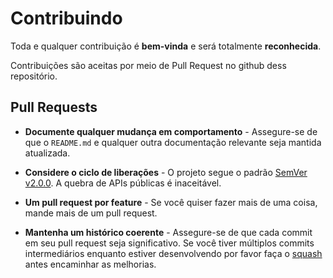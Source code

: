 # Contribuindo

Toda e qualquer contribuição é **bem-vinda** e será totalmente **reconhecida**.

Contribuições são aceitas por meio de Pull Request no github dess repositório.

## Pull Requests

- **Documente qualquer mudança em comportamento** - Assegure-se de que o `README.md` e qualquer outra documentação
  relevante seja mantida atualizada.

- **Considere o ciclo de liberações** - O projeto segue o padrão [SemVer v2.0.0](http://semver.org/). A quebra de
  APIs públicas é inaceitável.

- **Um pull request por feature** - Se você quiser fazer mais de uma coisa, mande mais de um pull request.

- **Mantenha um histórico coerente** - Assegure-se de que cada commit em seu pull request seja significativo. Se você
  tiver múltiplos commits intermediários enquanto estiver desenvolvendo por favor faça o [squash][link-squash] antes
  encaminhar as melhorias.

[link-squash]: http://www.git-scm.com/book/en/v2/Git-Tools-Rewriting-History#Changing-Multiple-Commit-Messages
